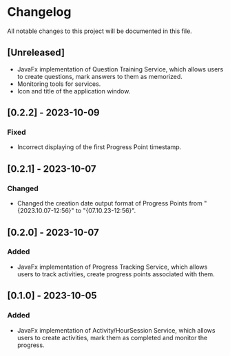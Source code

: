 # Changelog

All notable changes to this project will be documented in this file.

## [Unreleased]

- JavaFx implementation of Question Training Service, which allows users to create questions,
mark answers to them as memorized.
- Monitoring tools for services.
- Icon and title of the application window.


## [0.2.2] - 2023-10-09

### Fixed

- Incorrect displaying of the first Progress Point timestamp.


## [0.2.1] - 2023-10-07

### Changed

- Changed the creation date output format of Progress Points from "{2023.10.07-12:56}" to "{07.10.23-12:56}".


## [0.2.0] - 2023-10-07

### Added

- JavaFx implementation of Progress Tracking Service, which allows users to track activities,
create progress points associated with them.


## [0.1.0] - 2023-10-05

### Added

- JavaFx implementation of Activity/HourSession Service, which allows users to create activities,
mark them as completed and monitor the progress.